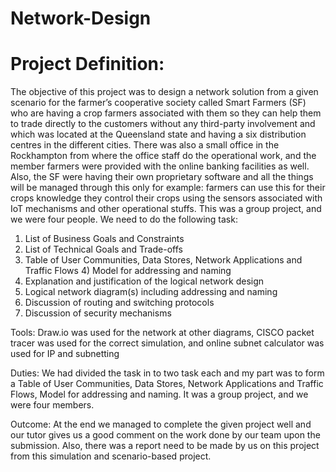 # Network-Design
# Project Definition:
The objective of this project was to design a network solution from a given scenario for the farmer’s cooperative society called Smart Farmers (SF) who are having a crop farmers associated with them so they can help them to trade directly to the customers without any third-party involvement and which was located at the Queensland state and having a six distribution centres in the different cities. There was also a small office in the Rockhampton from where the office staff do the operational work, and the member farmers were provided with the online banking facilities as well. Also, the SF were having their own proprietary software and all the things will be managed through this only for example: farmers can use this for their crops knowledge they control their crops using the sensors associated with IoT mechanisms and other operational stuffs. This was a group project, and we were four people. We need to do the following task:

1) List of Business Goals and Constraints
2) List of Technical Goals and Trade-offs
3) Table of User Communities, Data Stores, Network Applications and Traffic Flows 4) Model for addressing and naming
5) Explanation and justification of the logical network design
6) Logical network diagram(s) including addressing and naming
7) Discussion of routing and switching protocols
8) Discussion of security mechanisms
   
Tools: Draw.io was used for the network at other diagrams, CISCO packet tracer was used for the correct simulation, and online subnet calculator was used for IP and subnetting

Duties: We had divided the task in to two task each and my part was to form a Table of User Communities, Data Stores, Network Applications and Traffic Flows, Model for addressing and naming. It was a group project, and we were four members.

Outcome: At the end we managed to complete the given project well and our tutor gives us a good comment on the work done by our team upon the submission. Also, there was a report need to be made by us on this project from this simulation and scenario-based project.
